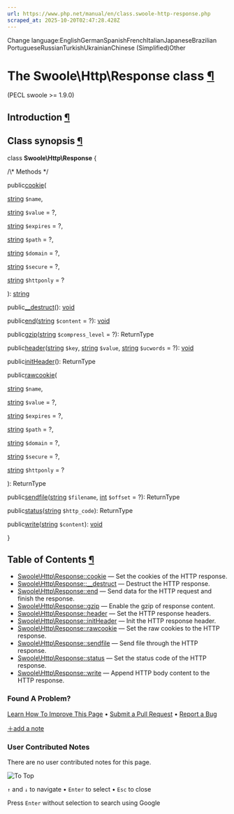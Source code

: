 ```yaml
---
url: https://www.php.net/manual/en/class.swoole-http-response.php
scraped_at: 2025-10-20T02:47:28.428Z
---
```


Change language:EnglishGermanSpanishFrenchItalianJapaneseBrazilian PortugueseRussianTurkishUkrainianChinese (Simplified)Other

# The Swoole\\Http\\Response class [¶](https://www.php.net/manual/en/class.swoole-http-response.php\#class.swoole-http-response)

(PECL swoole >= 1.9.0)

## Introduction [¶](https://www.php.net/manual/en/class.swoole-http-response.php\#swoole-http-response.intro)

## Class synopsis [¶](https://www.php.net/manual/en/class.swoole-http-response.php\#swoole-http-response.synopsis)

class **Swoole\\Http\\Response**
{

/\\* Methods \*/

public[cookie](https://www.php.net/manual/en/swoole-http-response.cookie.php)(

[string](https://www.php.net/manual/en/language.types.string.php) `$name`,

[string](https://www.php.net/manual/en/language.types.string.php) `$value` = ?,

[string](https://www.php.net/manual/en/language.types.string.php) `$expires` = ?,

[string](https://www.php.net/manual/en/language.types.string.php) `$path` = ?,

[string](https://www.php.net/manual/en/language.types.string.php) `$domain` = ?,

[string](https://www.php.net/manual/en/language.types.string.php) `$secure` = ?,

[string](https://www.php.net/manual/en/language.types.string.php) `$httponly` = ?

): [string](https://www.php.net/manual/en/language.types.string.php)

public[\_\_destruct](https://www.php.net/manual/en/swoole-http-response.destruct.php)(): [void](https://www.php.net/manual/en/language.types.void.php)

public[end](https://www.php.net/manual/en/swoole-http-response.end.php)([string](https://www.php.net/manual/en/language.types.string.php) `$content` = ?): [void](https://www.php.net/manual/en/language.types.void.php)

public[gzip](https://www.php.net/manual/en/swoole-http-response.gzip.php)([string](https://www.php.net/manual/en/language.types.string.php) `$compress_level` = ?): ReturnType

public[header](https://www.php.net/manual/en/swoole-http-response.header.php)([string](https://www.php.net/manual/en/language.types.string.php) `$key`, [string](https://www.php.net/manual/en/language.types.string.php) `$value`, [string](https://www.php.net/manual/en/language.types.string.php) `$ucwords` = ?): [void](https://www.php.net/manual/en/language.types.void.php)

public[initHeader](https://www.php.net/manual/en/swoole-http-response.initheader.php)(): ReturnType

public[rawcookie](https://www.php.net/manual/en/swoole-http-response.rawcookie.php)(

[string](https://www.php.net/manual/en/language.types.string.php) `$name`,

[string](https://www.php.net/manual/en/language.types.string.php) `$value` = ?,

[string](https://www.php.net/manual/en/language.types.string.php) `$expires` = ?,

[string](https://www.php.net/manual/en/language.types.string.php) `$path` = ?,

[string](https://www.php.net/manual/en/language.types.string.php) `$domain` = ?,

[string](https://www.php.net/manual/en/language.types.string.php) `$secure` = ?,

[string](https://www.php.net/manual/en/language.types.string.php) `$httponly` = ?

): ReturnType

public[sendfile](https://www.php.net/manual/en/swoole-http-response.sendfile.php)([string](https://www.php.net/manual/en/language.types.string.php) `$filename`, [int](https://www.php.net/manual/en/language.types.integer.php) `$offset` = ?): ReturnType

public[status](https://www.php.net/manual/en/swoole-http-response.status.php)([string](https://www.php.net/manual/en/language.types.string.php) `$http_code`): ReturnType

public[write](https://www.php.net/manual/en/swoole-http-response.write.php)([string](https://www.php.net/manual/en/language.types.string.php) `$content`): [void](https://www.php.net/manual/en/language.types.void.php)

}

## Table of Contents [¶](https://www.php.net/manual/en/class.swoole-http-response.php\#class.swoole-http-response)

- [Swoole\\Http\\Response::cookie](https://www.php.net/manual/en/swoole-http-response.cookie.php) — Set the cookies of the HTTP response.
- [Swoole\\Http\\Response::\_\_destruct](https://www.php.net/manual/en/swoole-http-response.destruct.php) — Destruct the HTTP response.
- [Swoole\\Http\\Response::end](https://www.php.net/manual/en/swoole-http-response.end.php) — Send data for the HTTP request and finish the response.
- [Swoole\\Http\\Response::gzip](https://www.php.net/manual/en/swoole-http-response.gzip.php) — Enable the gzip of response content.
- [Swoole\\Http\\Response::header](https://www.php.net/manual/en/swoole-http-response.header.php) — Set the HTTP response headers.
- [Swoole\\Http\\Response::initHeader](https://www.php.net/manual/en/swoole-http-response.initheader.php) — Init the HTTP response header.
- [Swoole\\Http\\Response::rawcookie](https://www.php.net/manual/en/swoole-http-response.rawcookie.php) — Set the raw cookies to the HTTP response.
- [Swoole\\Http\\Response::sendfile](https://www.php.net/manual/en/swoole-http-response.sendfile.php) — Send file through the HTTP response.
- [Swoole\\Http\\Response::status](https://www.php.net/manual/en/swoole-http-response.status.php) — Set the status code of the HTTP response.
- [Swoole\\Http\\Response::write](https://www.php.net/manual/en/swoole-http-response.write.php) — Append HTTP body content to the HTTP response.

### Found A Problem?

[Learn How To Improve This Page](https://github.com/php/doc-base/blob/master/README.md "This will take you to our contribution guidelines on GitHub")
•
[Submit a Pull Request](https://github.com/php/doc-en/blob/master/reference/swoole/swoole.http.response.xml)
•
[Report a Bug](https://github.com/php/doc-en/issues/new?body=From%20manual%20page:%20https:%2F%2Fphp.net%2Fclass.swoole-http-response%0A%0A---)

[＋add a note](https://www.php.net/manual/add-note.php?sect=class.swoole-http-response&repo=en&redirect=https://www.php.net/manual/en/class.swoole-http-response.php)

### User Contributed Notes

There are no user contributed notes for this page.

![To Top](https://www.php.net/images/to-top@2x.png)

`↑` and `↓` to navigate •
`Enter` to select •
`Esc` to close


Press `Enter` without
selection to search using Google